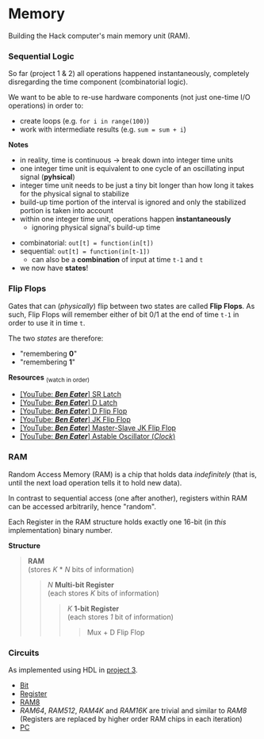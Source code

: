 # Memory
Building the Hack computer's main memory unit (RAM).

### Sequential Logic
So far (project 1 & 2) all operations happened instantaneously, completely disregarding the time component (combinatorial logic).

We want to be able to re-use hardware components (not just one-time I/O operations) in order to:
* create loops (e.g. `for i in range(100)`)
* work with intermediate results (e.g. `sum = sum + i`)

**Notes**
* in reality, time is continuous -> break down into integer time units
* one integer time unit is equivalent to one cycle of an oscillating input signal (**pyhsical**)
* integer time unit needs to be just a tiny bit longer than how long it takes for the physical signal to stabilize
* build-up time portion of the interval is ignored and only the stabilized portion is taken into account
* within one integer time unit, operations happen **instantaneously**
    * ignoring physical signal's build-up time

- combinatorial: `out[t] = function(in[t])`
- sequential: `out[t] = function(in[t-1])`
    - can also be a **combination** of input at time `t-1` and `t`
- we now have **states**!

### Flip Flops
Gates that can (*physically*) flip between two states are called **Flip Flops**. 
As such, Flip Flops will remember either of bit 0/1 at the end of time `t-1` in order to use it in time `t`.

The two *states* are therefore:

* "remembering **0**"
* "remembering **1**"

**Resources** <sub>(watch in order)</sub>
* [[YouTube: ***Ben Eater***] SR Latch](https://www.youtube.com/watch?v=KM0DdEaY5sY&list=PLEJ4ZX3tdB692QvbCDnn6wrJGU0kTMY8P&index=2&ab_channel=BenEater)
* [[YouTube: ***Ben Eater***] D Latch](https://www.youtube.com/watch?v=peCh_859q7Q&list=PLEJ4ZX3tdB692QvbCDnn6wrJGU0kTMY8P&index=3&ab_channel=BenEater)
* [[YouTube: ***Ben Eater***] D Flip Flop](https://www.youtube.com/watch?v=YW-_GkUguMM&list=PLEJ4ZX3tdB692QvbCDnn6wrJGU0kTMY8P&index=4&ab_channel=BenEater)
* [[YouTube: ***Ben Eater***] JK Flip Flop](https://www.youtube.com/watch?v=F1OC5e7Tn_o&list=PLEJ4ZX3tdB692QvbCDnn6wrJGU0kTMY8P&index=5&ab_channel=BenEater)
* [[YouTube: ***Ben Eater***] Master-Slave JK Flip Flop](https://www.youtube.com/watch?v=rXHSB5w7CyE&list=PLEJ4ZX3tdB692QvbCDnn6wrJGU0kTMY8P&index=7&ab_channel=BenEater)
* [[YouTube: ***Ben Eater***] Astable Oscillator (*Clock*)](https://www.youtube.com/watch?v=kRlSFm519Bo&ab_channel=BenEater)

### RAM
Random Access Memory (RAM) is a chip that holds data *indefinitely* (that is, until the next load operation tells it to hold new data).

In contrast to sequential access (one after another), registers within RAM can be accessed arbitrarily, hence "random".

Each Register in the RAM structure holds exactly one 16-bit (in *this* implementation) binary number.

**Structure**
> **RAM** \
> (stores *K* * *N* bits of information)
>> *N* **Multi-bit Register** \
>> (each stores *K* bits of information)
>>> *K* **1-bit Register** \
>>> (each stores *1* bit of information)
>>>> Mux + D Flip Flop

### Circuits
As implemented using HDL in [project 3](../projects/03/).

* [Bit](../diagrams/bit.png)
* [Register](../diagrams/register.png)
* [RAM8](../diagrams/ram8.png)
* *RAM64*, *RAM512*, *RAM4K* and *RAM16K* are trivial and similar to *RAM8* (Registers are replaced by higher order RAM chips in each iteration)
* [PC](../diagrams/pc.png)
